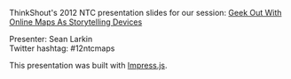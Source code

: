 ThinkShout's 2012 NTC presentation slides for our session: [Geek Out With Online Maps As Storytelling Devices](http://myntc.zerista.com/event/member/40755)

Presenter: Sean Larkin  
Twitter hashtag: #12ntcmaps

This presentation was built with [Impress.js](https://github.com/bartaz/impress.js/).
